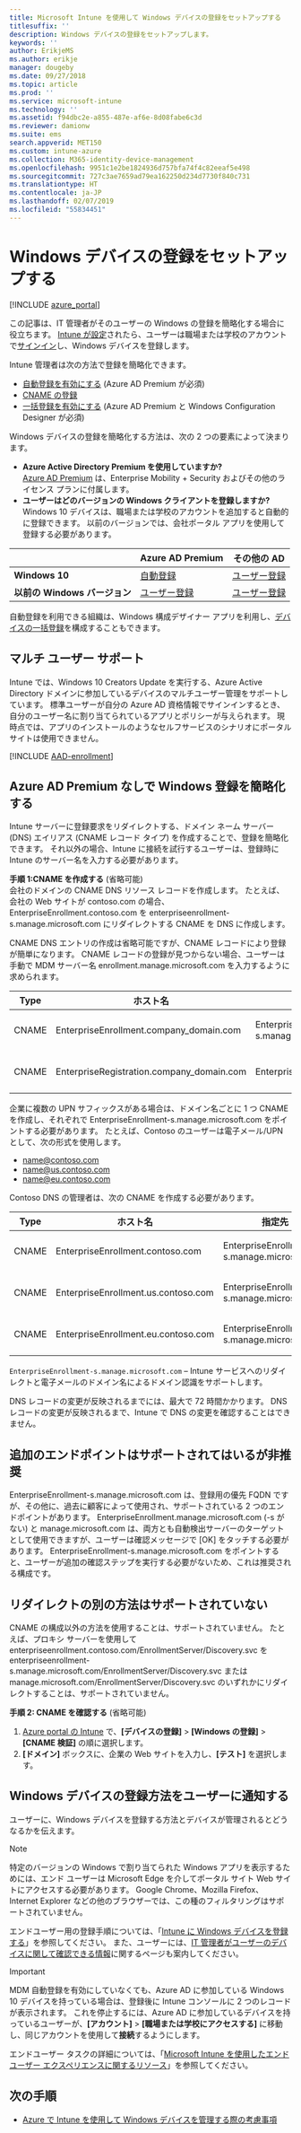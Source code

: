 ```yaml
---
title: Microsoft Intune を使用して Windows デバイスの登録をセットアップする
titlesuffix: ''
description: Windows デバイスの登録をセットアップします。
keywords: ''
author: ErikjeMS
ms.author: erikje
manager: dougeby
ms.date: 09/27/2018
ms.topic: article
ms.prod: ''
ms.service: microsoft-intune
ms.technology: ''
ms.assetid: f94dbc2e-a855-487e-af6e-8d08fabe6c3d
ms.reviewer: damionw
ms.suite: ems
search.appverid: MET150
ms.custom: intune-azure
ms.collection: M365-identity-device-management
ms.openlocfilehash: 9951c1e2be1824936d757bfa74f4c82eeaf5e498
ms.sourcegitcommit: 727c3ae7659ad79ea162250d234d7730f840c731
ms.translationtype: HT
ms.contentlocale: ja-JP
ms.lasthandoff: 02/07/2019
ms.locfileid: "55834451"
---
```

# <a name="set-up-enrollment-for-windows-devices"></a>Windows デバイスの登録をセットアップする

[!INCLUDE [azure_portal](./includes/azure_portal.md)]

この記事は、IT 管理者がそのユーザーの Windows の登録を簡略化する場合に役立ちます。 [Intune が設定](setup-steps.md)されたら、ユーザーは職場または学校のアカウントで[サインイン](https://docs.microsoft.com/intune-user-help/enroll-your-device-in-intune-windows)し、Windows デバイスを登録します。  

Intune 管理者は次の方法で登録を簡略化できます。
- [自動登録を有効にする](#enable-windows-10-automatic-enrollment) (Azure AD Premium が必須)
- [CNAME の登録](#simplify-windows-enrollment-without-azure-ad-premium)
- [一括登録を有効にする](windows-bulk-enroll.md) (Azure AD Premium と Windows Configuration Designer が必須)

Windows デバイスの登録を簡略化する方法は、次の 2 つの要素によって決まります。

- **Azure Active Directory Premium を使用していますか?** <br>[Azure AD Premium](https://docs.microsoft.com/azure/active-directory/active-directory-get-started-premium) は、Enterprise Mobility + Security およびその他のライセンス プランに付属します。
- **ユーザーはどのバージョンの Windows クライアントを登録しますか?** <br>Windows 10 デバイスは、職場または学校のアカウントを追加すると自動的に登録できます。 以前のバージョンでは、会社ポータル アプリを使用して登録する必要があります。

||**Azure AD Premium**|**その他の AD**|
|----------|---------------|---------------|  
|**Windows 10**|[自動登録](#enable-windows-10-automatic-enrollment) |[ユーザー登録](#enable-windows-enrollment-without-azure-ad-premium)|
|**以前の Windows バージョン**|[ユーザー登録](#enable-windows-enrollment-without-azure-ad-premium)|[ユーザー登録](#enable-windows-enrollment-without-azure-ad-premium)|

自動登録を利用できる組織は、Windows 構成デザイナー アプリを利用し、[デバイスの一括登録](windows-bulk-enroll.md)を構成することもできます。

## <a name="multi-user-support"></a>マルチ ユーザー サポート

Intune では、Windows 10 Creators Update を実行する、Azure Active Directory ドメインに参加しているデバイスのマルチユーザー管理をサポートしています。 標準ユーザーが自分の Azure AD 資格情報でサインインするとき、自分のユーザー名に割り当てられているアプリとポリシーが与えられます。 現時点では、アプリのインストールのようなセルフサービスのシナリオにポータル サイトは使用できません。

[!INCLUDE [AAD-enrollment](./includes/win10-automatic-enrollment-aad.md)]

## <a name="simplify-windows-enrollment-without-azure-ad-premium"></a>Azure AD Premium なしで Windows 登録を簡略化する
Intune サーバーに登録要求をリダイレクトする、ドメイン ネーム サーバー (DNS) エイリアス (CNAME レコード タイプ) を作成することで、登録を簡略化できます。 それ以外の場合、Intune に接続を試行するユーザーは、登録時に Intune のサーバー名を入力する必要があります。

**手順 1:CNAME を作成する** (省略可能)<br>
会社のドメインの CNAME DNS リソース レコードを作成します。 たとえば、会社の Web サイトが contoso.com の場合、EnterpriseEnrollment.contoso.com を enterpriseenrollment-s.manage.microsoft.com にリダイレクトする CNAME を DNS に作成します。

CNAME DNS エントリの作成は省略可能ですが、CNAME レコードにより登録が簡単になります。 CNAME レコードの登録が見つからない場合、ユーザーは手動で MDM サーバー名 enrollment.manage.microsoft.com を入力するように求められます。

|Type|ホスト名|指定先|TTL|
|----------|---------------|---------------|---|
|CNAME|EnterpriseEnrollment.company_domain.com|EnterpriseEnrollment-s.manage.microsoft.com| 1 時間|
|CNAME|EnterpriseRegistration.company_domain.com|EnterpriseRegistration.windows.net|1 時間|

企業に複数の UPN サフィックスがある場合は、ドメイン名ごとに 1 つ CNAME を作成し、それぞれで EnterpriseEnrollment-s.manage.microsoft.com をポイントする必要があります。 たとえば、Contoso のユーザーは電子メール/UPN として、次の形式を使用します。

- name@contoso.com
- name@us.contoso.com
- name@eu.contoso.com

Contoso DNS の管理者は、次の CNAME を作成する必要があります。

|Type|ホスト名|指定先|TTL|  
|----------|---------------|---------------|---|
|CNAME|EnterpriseEnrollment.contoso.com|EnterpriseEnrollment-s.manage.microsoft.com|1 時間|
|CNAME|EnterpriseEnrollment.us.contoso.com|EnterpriseEnrollment-s.manage.microsoft.com|1 時間|
|CNAME|EnterpriseEnrollment.eu.contoso.com|EnterpriseEnrollment-s.manage.microsoft.com| 1 時間|

`EnterpriseEnrollment-s.manage.microsoft.com` – Intune サービスへのリダイレクトと電子メールのドメイン名によるドメイン認識をサポートします。

DNS レコードの変更が反映されるまでには、最大で 72 時間かかります。 DNS レコードの変更が反映されるまで、Intune で DNS の変更を確認することはできません。

## <a name="additional-endpoints-are-supported-but-not-recommended"></a>追加のエンドポイントはサポートされてはいるが非推奨
EnterpriseEnrollment-s.manage.microsoft.com は、登録用の優先 FQDN ですが、その他に、過去に顧客によって使用され、サポートされている 2 つのエンドポイントがあります。 EnterpriseEnrollment.manage.microsoft.com (-s がない) と manage.microsoft.com は、両方とも自動検出サーバーのターゲットとして使用できますが、ユーザーは確認メッセージで [OK] をタッチする必要があります。 EnterpriseEnrollment-s.manage.microsoft.com をポイントすると、ユーザーが追加の確認ステップを実行する必要がないため、これは推奨される構成です。

## <a name="alternate-methods-of-redirection-are-not-supported"></a>リダイレクトの別の方法はサポートされていない
CNAME の構成以外の方法を使用することは、サポートされていません。 たとえば、プロキシ サーバーを使用して enterpriseenrollment.contoso.com/EnrollmentServer/Discovery.svc を enterpriseenrollment-s.manage.microsoft.com/EnrollmentServer/Discovery.svc または manage.microsoft.com/EnrollmentServer/Discovery.svc のいずれかにリダイレクトすることは、サポートされていません。

**手順 2: CNAME を確認する** (省略可能)<br>
1. [Azure portal の Intune](https://aka.ms/intuneportal) で、**[デバイスの登録]** > **[Windows の登録]** > **[CNAME 検証]** の順に選択します。
2. **[ドメイン]** ボックスに、企業の Web サイトを入力し、**[テスト]** を選択します。

## <a name="tell-users-how-to-enroll-windows-devices"></a>Windows デバイスの登録方法をユーザーに通知する
ユーザーに、Windows デバイスを登録する方法とデバイスが管理されるとどうなるかを伝えます。

> [!NOTE]
> 特定のバージョンの Windows で割り当てられた Windows アプリを表示するためには、エンド ユーザーは Microsoft Edge を介してポータル サイト Web サイトにアクセスする必要があります。 Google Chrome、Mozilla Firefox、Internet Explorer などの他のブラウザーでは、この種のフィルタリングはサポートされていません。

エンドユーザー用の登録手順については、「[Intune に Windows デバイスを登録する](https://docs.microsoft.com/intune-user-help/enroll-your-device-in-intune-windows)」を参照してください。 また、ユーザーには、[IT 管理者がユーザーのデバイスに関して確認できる情報](https://docs.microsoft.com/intune-user-help/what-can-your-it-administrator-see-when-you-enroll-your-device-in-intune-windows)に関するページも案内してください。

>[!IMPORTANT]
> MDM 自動登録を有効にしていなくても、Azure AD に参加している Windows 10 デバイスを持っている場合は、登録後に Intune コンソールに 2 つのレコードが表示されます。 これを停止するには、Azure AD に参加しているデバイスを持っているユーザーが、**[アカウント]** > **[職場または学校にアクセスする]** に移動し、同じアカウントを使用して**接続**するようにします。 

エンドユーザー タスクの詳細については、「[Microsoft Intune を使用したエンドユーザー エクスペリエンスに関するリソース](end-user-educate.md)」を参照してください。

## <a name="next-steps"></a>次の手順

- [Azure で Intune を使用して Windows デバイスを管理する際の考慮事項](intune-legacy-pc-client.md)

